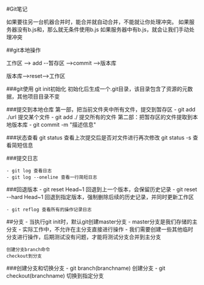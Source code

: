 #Git笔记

如果要往另一台机器合并时，能合并就自动合并，不能就让你处理冲突。
如果服务器没有b.js和，那么就无条件使用b.js
如果服务器中有b.js，就会让我们手动处理冲突

##git本地操作

工作区 --> add --暂存区 -->commit -->版本库

版本库——>reset——>工作区

###git使用 git init初始化
初始化后生成一个.git目录，该目录包含了资源的元数据，其他项目目录不变

###提交到本地仓库
第一部，把当前文件夹中所有文件，提交到暂存区
	- git add ./url 提交某个文件
	- git add ./    提交所有的文件
第二部：把暂存区的文件提取到本地版本库
	- git commit -m "描述信息"

###状态查看
	git status 查看上次提交后是否对文件进行再次修改
	git status -s 查看简短信息

###提交日志

	- git log 查看日志
	- git log --oneline 查看一行简短日志

###回退版本
	- git reset Head~1 回退到上一个版本，会保留历史记录
	- git reset --hard Head~1 回退到指定版本，强制删除后续的历史记录，并同时更新工作区

	- git reflog 查看所有的操作记录日志

##分支
	- 当执行git init时，默认git创建master分支
	- master分支是我们存储的主分支
	- 实际工作中，不允许在主分支直接进行操作
	- 我们需要创建一些其他临时分支进行操作，后期测试没有问题，才能将测试分支合并到主分支

	创建分支branch命令
	checkout到分支

###创建分支和切换分支
	- git branch(branchname) 创建分支
	- git checkout(branchname) 切换到指定分支